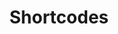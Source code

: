 ---
isIndex: false
title: Shortcodes
description: Hugolify shortcodes available.
weight: 4
icon: braces-asterisk
blocks:
  - type: cta
    heading:
      title: Native Hugo shortcodes ?
      text: Shortcodes are simple snippets inside your content files calling built-in or custom templates.
    cta:
      text: List of native shortcodes already available in Hugo
      url: https://gohugo.io/content-management/shortcodes/
---